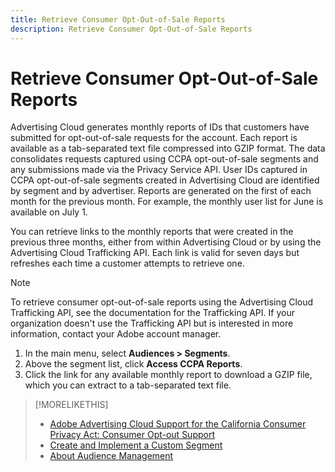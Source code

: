 ```yaml
---
title: Retrieve Consumer Opt-Out-of-Sale Reports
description: Retrieve Consumer Opt-Out-of-Sale Reports
---
```

# Retrieve Consumer Opt-Out-of-Sale Reports

Advertising Cloud generates monthly reports of IDs that customers have submitted for opt-out-of-sale requests for the account. Each report is available as a tab-separated text file compressed into GZIP format. The data consolidates requests captured using CCPA opt-out-of-sale segments and any submissions made via the Privacy Service API. User IDs captured in CCPA opt-out-of-sale segments created in Advertising Cloud are identified by segment and by advertiser. Reports are generated on the first of each month for the previous month. For example, the monthly user list for June is available on July 1.

You can retrieve links to the monthly reports that were created in the previous three months, either from within Advertising Cloud or by using the Advertising Cloud Trafficking API. Each link is valid for seven days but refreshes each time a customer attempts to retrieve one.

>[!NOTE]
>
>To retrieve consumer opt-out-of-sale reports using the Advertising Cloud Trafficking API, see the documentation for the Trafficking API. If your organization doesn't use the Trafficking API but is interested in more information, contact your Adobe account manager.

1. In the main menu, select **Audiences > Segments**.
1. Above the segment list, click **Access CCPA Reports**.
1. Click the link for any available monthly report to download a GZIP file, which you can extract to a tab-separated text file.

>[!MORELIKETHIS]
>
>* [Adobe Advertising Cloud Support for the California Consumer Privacy Act: Consumer Opt-out Support](https://docs.adobe.com/content/help/en/advertising-cloud/all/privacy/ad-cloud-ccpa-opt-out-of-sale.html)
>* [Create and Implement a Custom Segment](audience-create-custom-segment.md)
>* [About Audience Management](audience-about.md)
